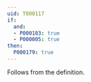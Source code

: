 ```yaml
---
uid: T000117
if:
  and:
  - P000183: true
  - P000005: true
then:
  P000179: true
---
```


Follows from the definition.

